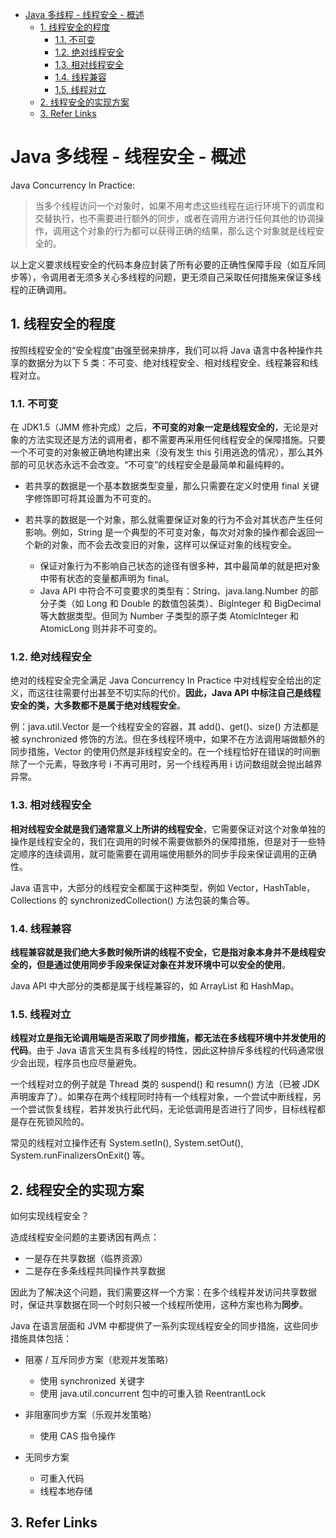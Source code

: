 - [Java 多线程 - 线程安全 - 概述](#java-多线程---线程安全---概述)
  - [1. 线程安全的程度](#1-线程安全的程度)
    - [1.1. 不可变](#11-不可变)
    - [1.2. 绝对线程安全](#12-绝对线程安全)
    - [1.3. 相对线程安全](#13-相对线程安全)
    - [1.4. 线程兼容](#14-线程兼容)
    - [1.5. 线程对立](#15-线程对立)
  - [2. 线程安全的实现方案](#2-线程安全的实现方案)
  - [3. Refer Links](#3-refer-links)

# Java 多线程 - 线程安全 - 概述

Java Concurrency In Practice:
> 当多个线程访问一个对象时，如果不用考虑这些线程在运行环境下的调度和交替执行，也不需要进行额外的同步，或者在调用方进行任何其他的协调操作，调用这个对象的行为都可以获得正确的结果，那么这个对象就是线程安全的。

以上定义要求线程安全的代码本身应封装了所有必要的正确性保障手段（如互斥同步等），令调用者无须多关心多线程的问题，更无须自己采取任何措施来保证多线程的正确调用。

## 1. 线程安全的程度

按照线程安全的“安全程度”由强至弱来排序，我们可以将 Java 语言中各种操作共享的数据分为以下 5 类：不可变、绝对线程安全、相对线程安全、线程兼容和线程对立。

### 1.1. 不可变

在 JDK1.5（JMM 修补完成）之后，**不可变的对象一定是线程安全的**，无论是对象的方法实现还是方法的调用者，都不需要再采用任何线程安全的保障措施。只要一个不可变的对象被正确地构建出来（没有发生 this 引用逃逸的情况），那么其外部的可见状态永远不会改变。“不可变”的线程安全是最简单和最纯粹的。

- 若共享的数据是一个基本数据类型变量，那么只需要在定义时使用 final 关键字修饰即可将其设置为不可变的。

- 若共享的数据是一个对象，那么就需要保证对象的行为不会对其状态产生任何影响。例如，String 是一个典型的不可变对象，每次对对象的操作都会返回一个新的对象，而不会去改变旧的对象，这样可以保证对象的线程安全。
  - 保证对象行为不影响自己状态的途径有很多种，其中最简单的就是把对象中带有状态的变量都声明为 final。
  - Java API 中符合不可变要求的类型有：String、java.lang.Number 的部分子类（如 Long 和 Double 的数值包装类）、BigInteger 和 BigDecimal 等大数据类型。但同为 Number 子类型的原子类 AtomicInteger 和 AtomicLong 则并非不可变的。

### 1.2. 绝对线程安全

绝对的线程安全完全满足 Java Concurrency In Practice 中对线程安全给出的定义，而这往往需要付出甚至不切实际的代价。**因此，Java API 中标注自己是线程安全的类，大多数都不是属于绝对线程安全**。

例：java.util.Vector 是一个线程安全的容器，其 add()、get()、size() 方法都是被 synchronized 修饰的方法。但在多线程环境中，如果不在方法调用端做额外的同步措施，Vector 的使用仍然是非线程安全的。在一个线程恰好在错误的时间删除了一个元素，导致序号 i 不再可用时，另一个线程再用 i 访问数组就会抛出越界异常。

### 1.3. 相对线程安全

**相对线程安全就是我们通常意义上所讲的线程安全**，它需要保证对这个对象单独的操作是线程安全的，我们在调用的时候不需要做额外的保障措施，但是对于一些特定顺序的连续调用，就可能需要在调用端使用额外的同步手段来保证调用的正确性。

Java 语言中，大部分的线程安全都属于这种类型，例如 Vector，HashTable，Collections 的 synchronizedCollection() 方法包装的集合等。

### 1.4. 线程兼容

**线程兼容就是我们绝大多数时候所讲的线程不安全，它是指对象本身并不是线程安全的，但是通过使用同步手段来保证对象在并发环境中可以安全的使用**。

Java API 中大部分的类都是属于线程兼容的，如 ArrayList 和 HashMap。

### 1.5. 线程对立

**线程对立是指无论调用端是否采取了同步措施，都无法在多线程环境中并发使用的代码**。由于 Java 语言天生具有多线程的特性，因此这种排斥多线程的代码通常很少会出现，程序员也应尽量避免。

一个线程对立的例子就是 Thread 类的 suspend() 和 resumn() 方法（已被 JDK 声明废弃了）。如果存在两个线程同时持有一个线程对象，一个尝试中断线程，另一个尝试恢复线程，若并发执行此代码，无论低调用是否进行了同步，目标线程都是存在死锁风险的。

常见的线程对立操作还有 System.setIn(), System.setOut(), System.runFinalizersOnExit() 等。

## 2. 线程安全的实现方案

如何实现线程安全？

造成线程安全问题的主要诱因有两点：
- 一是存在共享数据（临界资源）
- 二是存在多条线程共同操作共享数据

因此为了解决这个问题，我们需要这样一个方案：在多个线程并发访问共享数据时，保证共享数据在同一个时刻只被一个线程所使用，这种方案也称为**同步**。

Java 在语言层面和 JVM 中都提供了一系列实现线程安全的同步措施，这些同步措施具体包括：

- 阻塞 / 互斥同步方案（悲观并发策略）
  - 使用 synchronized 关键字
  - 使用 java.util.concurrent 包中的可重入锁 ReentrantLock

- 非阻塞同步方案（乐观并发策略）
  - 使用 CAS 指令操作

- 无同步方案
  - 可重入代码
  - 线程本地存储

## 3. Refer Links